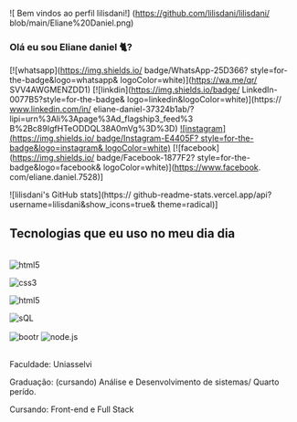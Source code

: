 ![ Bem vindos ao perfil lilisdani!]
(https://github.com/lilisdani/lilisdani/
blob/main/Eliane%20Daniel.png)



### Olá eu sou Eliane daniel 🐈?
[![whatsapp](https://img.shields.io/
badge/WhatsApp-25D366?
style=for-the-badge&logo=whatsapp&
logoColor=white)](https://wa.me/qr/
SVV4AWGMENZDD1)
[![linkdin](https://img.shields.io/badge/
LinkedIn-0077B5?style=for-the-badge&
logo=linkedin&logoColor=white)](https://
www.linkedin.com/in/
eliane-daniel-37324b1ab/?
lipi=urn%3Ali%3Apage%3Ad_flagship3_feed%3
B%2Bc89IgfHTeODDQL38A0mVg%3D%3D)
[![instagram](https://img.shields.io/
badge/Instagram-E4405F?
style=for-the-badge&logo=instagram&
logoColor=white)]()
[![facebook](https://img.shields.io/
badge/Facebook-1877F2?
style=for-the-badge&logo=facebook&
logoColor=white)](https://www.facebook.
com/eliane.daniel.7528)]

![lilisdani's GitHub stats](https://
github-readme-stats.vercel.app/api?
username=lilisdani&show_icons=true&
theme=radical)]

## Tecnologias que eu uso no meu dia dia
<div style="display: inline_block"><br/>
<img align="center" alt="html5" 
src="https://img.shields.io/badge/
HTML5-E34F26?style=for-the-badge&
logo=html5&logoColor=white">

<img align="center" alt="css3" 
src="https://img.shields.io/badge/
CSS3-1572B6?style=for-the-badge&
logo=css3&logoColor=white">

<img align="center" alt="html5" 
src="https://img.shields.io/badge/
JavaScript-F7DF1E?style=for-the-badge&
logo=javascript&logoColor=black">

<img align="center" alt="sQL" 
src="https://img.shields.io/badge/
PostgreSQL-316192?style=for-the-badge&
logo=postgresql&logoColor=white">

<img align="center" alt="bootr" 
src="https://img.shields.io/badge/
Bootstrap-563D7C?style=for-the-badge&
logo=bootstrap&logoColor=white">
<img align="center" alt="node.js" 
src="https://img.shields.io/badge/Node.
js-43853D?style=for-the-badge&logo=node.
js&logoColor=white">

</div><br/>
Faculdade: Uniasselvi

Graduação: (cursando) Análise e 
Desenvolvimento de sistemas/ Quarto 
perído.

Cursando: Front-end e Full Stack



